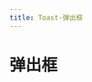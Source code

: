 ```yaml
---
title: Toast-弹出框
---
```


# 弹出框

<ClientOnly>
  <toast-demo-1></toast-demo-1>
  <toast-demo-2></toast-demo-2>
  <toast-demo-3></toast-demo-3>
  <toast-demo-4></toast-demo-4>
  <toast-demo-5></toast-demo-5>
  <toast-demo-6></toast-demo-6>
</ClientOnly>